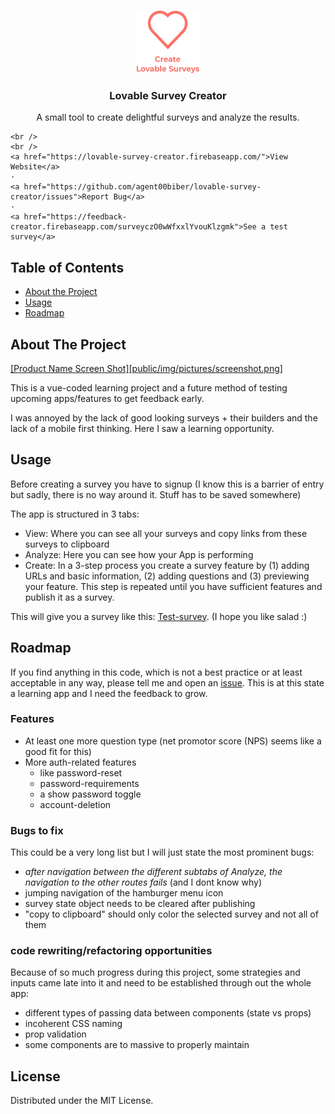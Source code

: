 <br />
<p align="center">
  <a href="https://lovable-survey-creator.firebaseapp.com/">
    <img src="public/img/pictures/Lovable-survey-icon-noBG.png" alt="Logo" width="100" height="100">
  </a>

  <h3 align="center">Lovable Survey Creator</h3>

  <p align="center">
    A small tool to create delightful surveys and analyze the results.

    <br />
    <br />
    <a href="https://lovable-survey-creator.firebaseapp.com/">View Website</a>
    ·
    <a href="https://github.com/agent00biber/lovable-survey-creator/issues">Report Bug</a>
    ·
    <a href="https://feedback-creator.firebaseapp.com/surveyczO0wWfxxlYvouKlzgmk">See a test survey</a>

  </p>
</p>

<!-- TABLE OF CONTENTS -->

## Table of Contents

- [About the Project](#about-the-project)
- [Usage](#usage)
- [Roadmap](#roadmap)

<!-- ABOUT THE PROJECT -->

## About The Project

[[Product Name Screen Shot][public/img/pictures/screenshot.png]](https://lovable-survey-creator.firebaseapp.com/)

This is a vue-coded learning project and a future method of testing upcoming apps/features to get feedback early.

I was annoyed by the lack of good looking surveys + their builders and the lack of a mobile first thinking. Here I saw a learning opportunity.

<!-- USAGE -->

## Usage

Before creating a survey you have to signup (I know this is a barrier of entry but sadly, there is no way around it. Stuff has to be saved somewhere)

The app is structured in 3 tabs:

- View: Where you can see all your surveys and copy links from these surveys to clipboard
- Analyze: Here you can see how your App is performing
- Create: In a 3-step process you create a survey feature by (1) adding URLs and basic information, (2) adding questions and (3) previewing your feature. This step is repeated until you have sufficient features and publish it as a survey.

This will give you a survey like this: [Test-survey](https://feedback-creator.firebaseapp.com/surveyczO0wWfxxlYvouKlzgmk).
(I hope you like salad :)

<!-- ROADMAP -->

## Roadmap

If you find anything in this code, which is not a best practice or at least acceptable in any way, please tell me and open an [issue](https://github.com/agent00biber/lovable-survey-creator/issues). This is at this state a learning app and I need the feedback to grow.

### Features

- At least one more question type (net promotor score (NPS) seems like a good fit for this)
- More auth-related features
  - like password-reset
  - password-requirements
  - a show password toggle
  - account-deletion

### Bugs to fix

This could be a very long list but I will just state the most prominent bugs:

- _after navigation between the different subtabs of Analyze, the navigation to the other routes fails_ (and I dont know why)
- jumping navigation of the hamburger menu icon
- survey state object needs to be cleared after publishing
- "copy to clipboard" should only color the selected survey and not all of them

### code rewriting/refactoring opportunities

Because of so much progress during this project, some strategies and inputs came late into it and need to be established through out the whole app:

- different types of passing data between components (state vs props)
- incoherent CSS naming
- prop validation
- some components are to massive to properly maintain

<!-- LICENSE -->

## License

Distributed under the MIT License.
